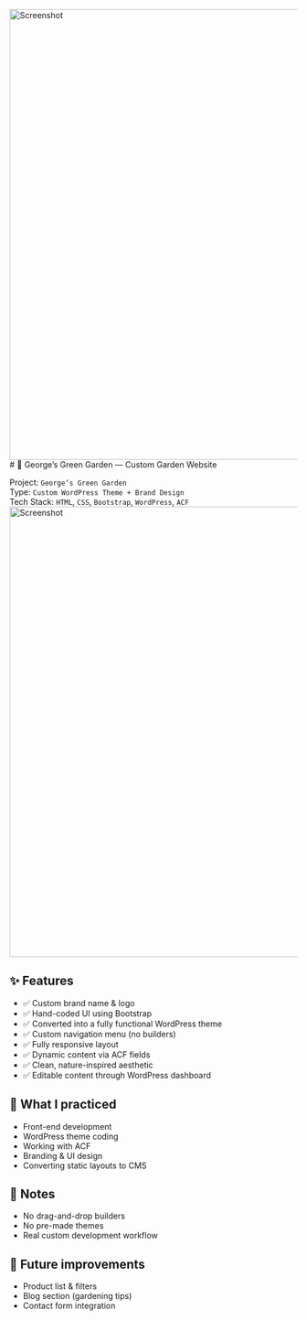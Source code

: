 <img width="1219" height="788" alt="Screenshot" src="https://github.com/user-attachments/assets/49cc6a4c-d689-43c0-95f9-c51ebd12e2d9" /># 🌿 George’s Green Garden — Custom Garden Website

Project: `George’s Green Garden`  
Type: `Custom WordPress Theme + Brand Design`  
Tech Stack: `HTML`, `CSS`, `Bootstrap`, `WordPress`, `ACF`
<img width="1219" height="788" alt="Screenshot" src="https://github.com/user-attachments/assets/b8243b09-3048-4121-9bf4-69c723fc25b9" />


## ✨ Features
- ✅ Custom brand name & logo
- ✅ Hand-coded UI using Bootstrap
- ✅ Converted into a fully functional WordPress theme
- ✅ Custom navigation menu (no builders)
- ✅ Fully responsive layout
- ✅ Dynamic content via ACF fields
- ✅ Clean, nature-inspired aesthetic
- ✅ Editable content through WordPress dashboard

## 🧠 What I practiced
- Front-end development
- WordPress theme coding
- Working with ACF
- Branding & UI design
- Converting static layouts to CMS

## 📌 Notes
- No drag-and-drop builders
- No pre-made themes
- Real custom development workflow

## 🚀 Future improvements
- Product list & filters
- Blog section (gardening tips)
- Contact form integration

